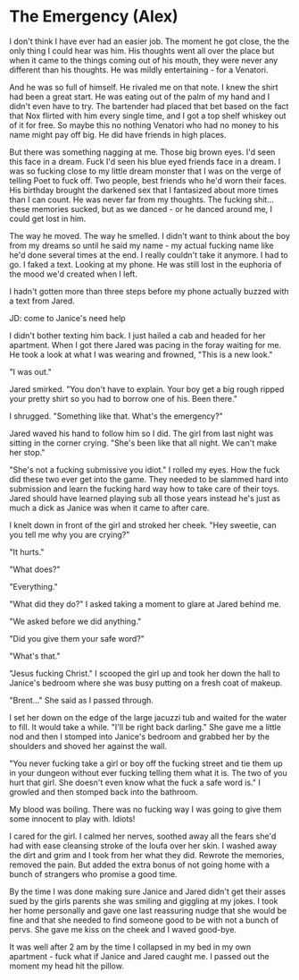 #  The Emergency (Alex)

I don't think I have ever had an easier job. The moment he got close, the the
only thing I could hear was him. His thoughts went all over the place but when
it came to the things coming out of his mouth, they were never any different
than his thoughts. He was mildly entertaining - for a Venatori.

And he was so full of himself. He rivaled me on that note. I knew the shirt had
been a great start. He was eating out of the palm of my hand and I didn't even
have to try. The bartender had placed that bet based on the fact that Nox
flirted with him every single time, and I got a top shelf whiskey out of it for
free. So maybe this no nothing Venatori who had no money to his name might pay
off big. He did have friends in high places.

But there was something nagging at me. Those big brown eyes. I'd seen this face
in a dream. Fuck I'd seen his blue eyed friends face in a dream. I was so
fucking close to my little dream monster that I was on the verge of telling Poet
to fuck off. Two people, best friends who he'd worn their faces. His birthday
brought the darkened sex that I fantasized about more times than I can count. He
was never far from my thoughts. The fucking shit… these memories sucked, but as
we danced - or he danced around me, I could get lost in him.

The way he moved. The way he smelled. I didn't want to think about the boy from
my dreams so until he said my name - my actual fucking name like he'd done
several times at the end. I really couldn't take it anymore. I had to go. I
faked a text. Looking at my phone. He was still lost in the euphoria of the mood
we'd created when I left.

I hadn't gotten more than three steps before my phone actually buzzed with a
text from Jared.

JD: come to Janice's need help

I didn't bother texting him back. I just hailed a cab and headed for her
apartment. When I got there Jared was pacing in the foray waiting for me. He
took a look at what I was wearing and frowned, "This is a new look."

"I was out."

Jared smirked. "You don't have to explain. Your boy get a big rough ripped your
pretty shirt so you had to borrow one of his. Been there."

I shrugged. "Something like that. What's the emergency?"

Jared waved his hand to follow him so I did. The girl from last night was
sitting in the corner crying. "She's been like that all night. We can't make her
stop."

"She's not a fucking submissive you idiot." I rolled my eyes. How the fuck did
these two ever get into the game. They needed to be slammed hard into submission
and learn the fucking hard way how to take care of their toys. Jared should have
learned playing sub all those years instead he's just as much a dick as Janice
was when it came to after care.

I knelt down in front of the girl and stroked her cheek. "Hey sweetie, can you
tell me why you are crying?"

"It hurts."

"What does?"

"Everything."

"What did they do?" I asked taking a moment to glare at Jared behind me.

"We asked before we did anything."

"Did you give them your safe word?"

"What's that."

"Jesus fucking Christ." I scooped the girl up and took her down the hall to
Janice's bedroom where she was busy putting on a fresh coat of makeup.

"Brent…" She said as I passed through.

I set her down on the edge of the large jacuzzi tub and waited for the water to
fill. It would take a while. "I'll be right back darling." She gave me a little
nod and then I stomped into Janice's bedroom and grabbed her by the shoulders
and shoved her against the wall.

"You never fucking take a girl or boy off the fucking street and tie them up in
your dungeon without ever fucking telling them what it is. The two of you hurt
that girl. She doesn't even know what the fuck a safe word is." I growled and
then stomped back into the bathroom.

My blood was boiling. There was no fucking way I was going to give them some
innocent to play with. Idiots!

I cared for the girl. I calmed her nerves, soothed away all the fears she'd had
with ease cleansing stroke of the loufa over her skin. I washed away the dirt
and grim and I took from her what they did. Rewrote the memories, removed the
pain. But added the extra bonus of not going home with a bunch of strangers who
promise a good time.

By the time I was done making sure Janice and Jared didn't get their asses sued
by the girls parents she was smiling and giggling at my jokes. I took her home
personally and gave one last reassuring nudge that she would be fine and that
she needed to find someone good to be with not a bunch of pervs. She gave me
kiss on the cheek and I waved good-bye.

It was well after 2 am by the time I collapsed in my bed in my own apartment -
fuck what if Janice and Jared caught me. I passed out the moment my head hit the
pillow.

